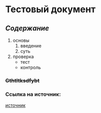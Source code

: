 # **Тестовый документ**

## *Содержание*

1. основы
    1. введение
    1. суть
1. проверка
    * тест
    * контроль


### ~~Gthtltksdfybt~~

### Ссылка на источник:
[источник](ya.ru)